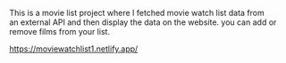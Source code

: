 This is a movie list project where I fetched movie watch list data from          
an external API and then display the data on the website. you can add or remove films from your list.                                                                                                                                                              
  
https://moviewatchlist1.netlify.app/      
